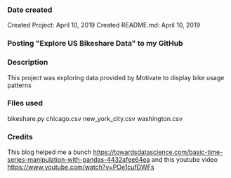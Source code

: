 ### Date created
Created Project: April 10, 2019
Created README.md: April 10, 2019

### Posting "Explore US Bikeshare Data" to my GitHub

### Description
This project was exploring data provided by Motivate to display bike usage patterns

### Files used
bikeshare.py
chicago.csv
new\_york\_city.csv
washington.csv

### Credits
This blog helped me a bunch https://towardsdatascience.com/basic-time-series-manipulation-with-pandas-4432afee64ea
and this youtube video https://www.youtube.com/watch?v=POe1cufDWFs
